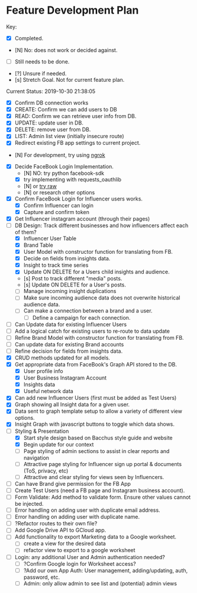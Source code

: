# Feature Development Plan

Key:

- [x] Completed.
- [N] No: does not work or decided against.
- [ ] Still needs to be done.
- [?] Unsure if needed.
- [s] Stretch Goal. Not for current feature plan.

Current Status:
2019-10-30 21:38:05
<!-- Ctrl-Shift-I to generate timestamp -->

- [x] Confirm DB connection works
- [x] CREATE: Confirm we can add users to DB
- [x] READ:   Confirm we can retrieve user info from DB.
- [x] UPDATE: update user in DB.
- [x] DELETE: remove user from DB.
- [x] LIST: Admin list view (initially insecure route)
- [x] Redirect existing FB app settings to current project.
- [N] For development, try using [ngrok](https://ngrok.com/)
- [x] Decide FaceBook Login Implementation.
  - [N] NO: try python facebook-sdk
  - [x] try implementing with requests_oauthlib
  - [N] or [try raw](https://docs.simplelogin.io/docs/code-flow/)
  - [N] or research other options
- [x] Confirm FaceBook Login for Influencer users works.
  - [x] Confirm Influencer can login
  - [x] Capture and confirm token
- [x] Get Influencer instagram account (through their pages)
- [ ] DB Design: Track different businesses and how influencers affect each of them?
  - [x] Influencer User Table
  - [x] Brand Table
  - [x] User Model with constructor function for translating from FB.
  - [x] Decide on fields from insights data.
  - [x] Insight to track time series
  - [x] Update ON DELETE for a Users child insights and audience.
  - [s] Post to track different "media" posts.
  - [s] Update ON DELETE for a User's posts.
  - [ ] Manage incoming insight duplications
  - [ ] Make sure incoming audience data does not overwrite historical audience data.
  - [ ] Can make a connection between a brand and a user.
    - [ ] Define a campaign for each connection.
- [ ] Can Update data for existing Influencer Users
- [ ] Add a logical catch for existing users to re-route to data update
- [ ] Refine Brand Model with constructor function for translating from FB.
- [ ] Can update data for existing Brand accounts
- [ ] Refine decision for fields from insights data.
- [x] CRUD methods updated for all models.
- [x] Get appropriate data from FaceBook's Graph API stored to the DB.
  - [x] User profile info
  - [x] User Business Instagram Account
  - [x] Insights data
  - [x] Useful network data
- [x] Can add new Influencer Users (first must be added as Test Users)
- [x] Graph showing all Insight data for a given user.
- [x] Data sent to graph template setup to allow a variety of different view options.
- [x] Insight Graph with javascript buttons to toggle which data shows.
- [ ] Styling & Presentation
  - [x] Start style design based on Bacchus style guide and website
  - [x] Begin update for our context
  - [ ] Page styling of admin sections to assist in clear reports and navigation
  - [ ] Attractive page styling for Influencer sign up portal & documents (ToS, privacy, etc)
  - [ ] Attractive and clear styling for views seen by Influencers.
- [ ] Can have Brand give permission for the FB App
- [ ] Create Test Users (need a FB page and Instagram business account).
- [ ] Form Validate: Add method to validate form. Ensure other values cannot be injected.
- [ ] Error handling on adding user with duplicate email address.
- [ ] Error handling on adding user with duplicate name.
- [ ] ?Refactor routes to their own file?
- [ ] Add Google Drive API to GCloud app.
- [ ] Add functionality to export Marketing data to a Google worksheet.
  - [ ] create a view for the desired data
  - [ ] refactor view to export to a google worksheet
- [ ] Login: any additional User and Admin authentication needed?
  - [ ] ?Confirm Google login for Worksheet access?
  - [ ] ?Add our own App Auth: User management, adding/updating, auth, password, etc.
  - [ ] Admin: only allow admin to see list and (potential) admin views
